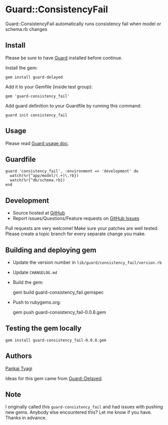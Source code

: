 # Guard::ConsistencyFail

Guard::ConsistencyFail automatically runs consistency fail when model or schema.rb changes

## Install

Please be sure to have [Guard](http://github.com/guard/guard) installed before continue.

Install the gem:

    gem install guard-delayed

Add it to your Gemfile (inside test group):

    gem 'guard-consistency_fail'

Add guard definition to your Guardfile by running this command:

    guard init consistency_fail

## Usage

Please read [Guard usage doc](http://github.com/guard/guard#readme).

## Guardfile

    guard 'consistency_fail', :environment => 'development' do
      watch(%r{^app/model/(.+)\.rb})
      watch(%r{^db/schema.rb})
    end

## Development

 * Source hosted at [GitHub](https://github.com/ptyagi16/guard-consistency_fail)
 * Report issues/Questions/Feature requests on [GitHub Issues](https://github.com/ptyagi16/guard-consistency_fail/issues)

Pull requests are very welcome! Make sure your patches are well tested. Please create a topic branch for every separate change
you make.

## Building and deploying gem

 * Update the version number in `lib/guard/consistency_fail/version.rb`
 * Update `CHANGELOG.md`
 * Build the gem:

    gem build guard-consistency_fail.gemspec
    
 * Push to rubygems.org:
 
    gem push guard-consistency_fail-0.0.8.gem
    
## Testing the gem locally

    gem install guard-consistency_fail-0.0.8.gem


## Authors

[Pankaj Tyagi](https://github.com/ptyagi16)

Ideas for this gem came from [Guard::Delayed](https://github.com/guard/guard-delayed).

## Note

I originally called this `guard-consistency_fail` and had issues with pushing new gems.
Anybody else encountered this? Let me know if you have. Thanks in advance.
